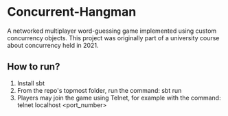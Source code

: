 # Concurrent-Hangman
A networked multiplayer word-guessing game implemented using custom concurrency objects. This project was originally part of a university course about concurrency held in 2021.

## How to run?
1. Install sbt
2. From the repo's topmost folder, run the command: sbt run
3. Players may join the game using Telnet, for example with the command: telnet localhost <port_number>
